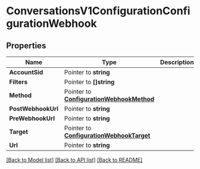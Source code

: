 # ConversationsV1ConfigurationConfigurationWebhook

## Properties

Name | Type | Description | Notes
------------ | ------------- | ------------- | -------------
**AccountSid** | Pointer to **string** |  | [optional] 
**Filters** | Pointer to **[]string** |  | [optional] 
**Method** | Pointer to [**ConfigurationWebhookMethod**](configuration_webhook_method.md) |  | [optional] 
**PostWebhookUrl** | Pointer to **string** |  | [optional] 
**PreWebhookUrl** | Pointer to **string** |  | [optional] 
**Target** | Pointer to [**ConfigurationWebhookTarget**](configuration_webhook_target.md) |  | [optional] 
**Url** | Pointer to **string** |  | [optional] 

[[Back to Model list]](../README.md#documentation-for-models) [[Back to API list]](../README.md#documentation-for-api-endpoints) [[Back to README]](../README.md)


